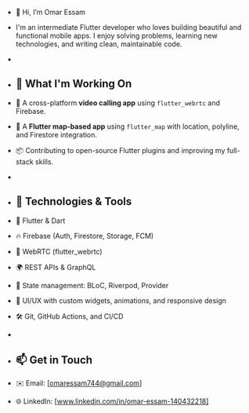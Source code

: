 - 👋 Hi, I’m Omar Essam
- I'm an intermediate Flutter developer who loves building beautiful and functional mobile apps. I enjoy solving problems, learning new technologies, and writing clean, maintainable code.
- 
- ## 💼 What I'm Working On
- 📱 A cross-platform **video calling app** using `flutter_webrtc` and Firebase.
- 📍 A **Flutter map-based app** using `flutter_map` with location, polyline, and Firestore integration.
- 📦 Contributing to open-source Flutter plugins and improving my full-stack skills.
- 
- ## 🔧 Technologies & Tools
- 💙 Flutter & Dart  
- 🔥 Firebase (Auth, Firestore, Storage, FCM)  
- 🎥 WebRTC (flutter_webrtc)  
- 🌍 REST APIs & GraphQL  
- 🧠 State management: BLoC, Riverpod, Provider  
- 🎨 UI/UX with custom widgets, animations, and responsive design  
- 🛠 Git, GitHub Actions, and CI/CD
- 
- ## 📫 Get in Touch

- ✉️ Email: [omaressam744@gmail.com]  
- 🌐 LinkedIn: [www.linkedin.com/in/omar-essam-140432218]  
 

<!---
Vortex200000/Vortex200000 is a ✨ special ✨ repository because its `README.md` (this file) appears on your GitHub profile.
You can click the Preview link to take a look at your changes.
--->
